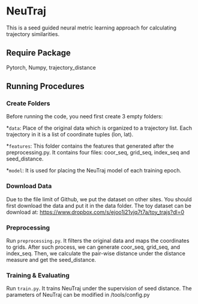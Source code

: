 # NeuTraj

This is a seed guided neural metric learning approach for calculating trajectory similarities.

## Require Package
Pytorch, Numpy, trajectory_distance

## Running Procedures

### Create Folders
Before running the code, you need first create 3 empty folders:

*`data`: Place of the original data which is organized to a trajectory list. Each trajectory in it is a list of coordinate tuples (lon, lat).

*`features`: This folder contains the features that generated after the preprocessing.py. It contains four files: coor_seq, grid_seq, index_seq and seed_distance. 

*`model`: It is used for placing the NeuTraj model of each training epoch.

### Download Data
Due to the file limit of Github, we put the dataset on other sites. You should first download the data and put it in the data folder. The toy dataset can be download at:  https://www.dropbox.com/s/ejoo1j21vjq7t7a/toy_trajs?dl=0

### Preprocessing
Run `preprocessing.py`. It filters the original data and maps the coordinates to grids. After such process, we can generate coor_seq, grid_seq, and index_seq. Then, we calculate the pair-wise distance under the distance measure and get the seed_distance.

### Training & Evaluating
Run `train.py`. It trains NeuTraj under the supervision of seed distance. The parameters of NeuTraj can be modified in /tools/config.py
